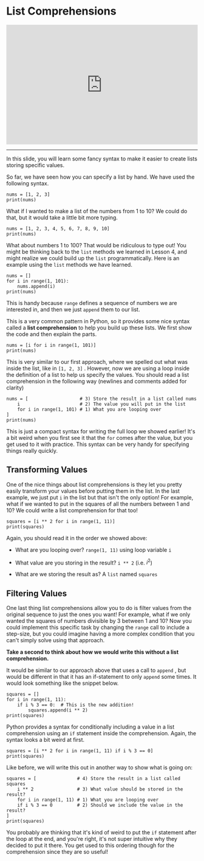 # List Comprehensions

<div style="position: relative; padding-bottom: 62.5%; height: 0;">
    <iframe src="https://www.loom.com/embed/3765af6fbd7e4be69fa677ec1fdc8c77?sharedAppSource=personal_library" frameborder="0" webkitallowfullscreen mozallowfullscreen allowfullscreen style="position: absolute; top: 0; left: 0; width: 100%; height: 100%;"></iframe>
</div>

---

In this slide, you will learn some fancy syntax to make it easier to create lists storing specific values.

So far, we have seen how you can specify a list by hand. We have used the following syntax.

```{snippet}
nums = [1, 2, 3]
print(nums)
```

What if I wanted to make a list of the numbers from 1 to 10? We could do that, but it would take a little bit more typing.

```{snippet}
nums = [1, 2, 3, 4, 5, 6, 7, 8, 9, 10]
print(nums)
```

What about numbers 1 to 100? That would be ridiculous to type out! You might be thinking back to the `list` methods we learned in Lesson 4, and might realize we could build up the `list` programmatically. Here is an example using the `list` methods we have learned.

```{snippet}
nums = []
for i in range(1, 101):
    nums.append(i)
print(nums)
```

This is handy because `range` defines a sequence of numbers we are interested in, and then we just `append` them to our list.

This is a very common pattern in Python, so it provides some nice syntax called a **list comprehension** to help you build up these lists. We first show the code and then explain the parts.

```{snippet}
nums = [i for i in range(1, 101)]
print(nums)
```

This is very similar to our first approach, where we spelled out what was inside the list, like in `[1, 2, 3]` . However, now we are using a loop inside the definition of a list to help us specify the values. You should read a list comprehension in the following way (newlines and comments added for clarity)

```{snippet}
nums = [                   # 3) Store the result in a list called nums
    i                      # 2) The value you will put in the list
    for i in range(1, 101) # 1) What you are looping over
]
print(nums)
```

This is just a compact syntax for writing the full loop we showed earlier! It's a bit weird when you first see it that the `for` comes after the value, but you get used to it with practice. This syntax can be very handy for specifying things really quickly.

## Transforming Values

One of the nice things about list comprehensions is they let you pretty easily transform your values before putting them in the list. In the last example, we just put `i` in the list but that isn't the only option! For example, what if we wanted to put in the squares of all the numbers between 1 and 10? We could write a list comprehension for that too!

```{snippet}
squares = [i ** 2 for i in range(1, 11)]
print(squares)
```

Again, you should read it in the order we showed above:

- What are you looping over? `range(1, 11)` using loop variable `i`

- What value are you storing in the result? `i ** 2` (i.e. $i^2$)

- What are we storing the result as? A `list` named `squares`

## Filtering Values

One last thing list comprehensions allow you to do is filter values from the original sequence to just the ones you want! For example, what if we only wanted the squares of numbers divisible by 3 between 1 and 10? Now you could implement this specific task by changing the `range` call to include a step-size, but you could imagine having a more complex condition that you can't simply solve using that approach.

**Take a second to think about how we would write this without a list comprehension.**

It would be similar to our approach above that uses a call to `append` , but would be different in that it has an if-statement to only `append` some times. It would look something like the snippet below.

```{snippet}
squares = []
for i in range(1, 11):
    if i % 3 == 0:  # This is the new addition!
        squares.append(i ** 2)
print(squares)
```

Python provides a syntax for conditionally including a value in a list comprehension using an `if` statement inside the comprehension. Again, the syntax looks a bit weird at first.

```{snippet}
squares = [i ** 2 for i in range(1, 11) if i % 3 == 0]
print(squares)
```

Like before, we will write this out in another way to show what is going on:

```{snippet}
squares = [               # 4) Store the result in a list called squares
    i ** 2                # 3) What value should be stored in the result?
    for i in range(1, 11) # 1) What you are looping over
    if i % 3 == 0         # 2) Should we include the value in the result?
]
print(squares)
```

You probably are thinking that it's kind of weird to put the `if` statement after the loop at the end, and you're right, it's not super intuitive why they decided to put it there. You get used to this ordering though for the comprehension since they are so useful!

